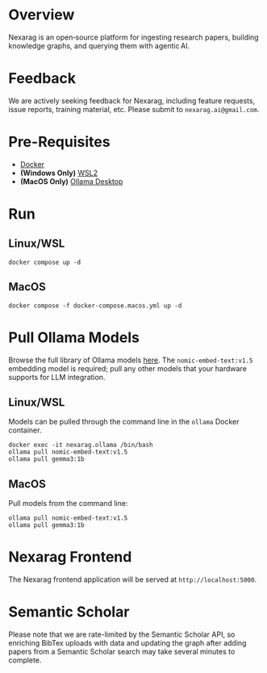 # Overview
Nexarag is an open‑source platform for ingesting research papers, building knowledge graphs, and querying them with agentic AI.

# Feedback
We are actively seeking feedback for Nexarag, including feature requests, issue reports, training material, etc. Please submit to `nexarag.ai@gmail.com`. 

# Pre-Requisites
- [Docker](https://docs.docker.com/engine/install/)
- **(Windows Only)** [WSL2](https://learn.microsoft.com/en-us/windows/wsl/install)
- **(MacOS Only)** [Ollama Desktop](https://ollama.com/download/mac)

# Run
## Linux/WSL
```
docker compose up -d
```

## MacOS
```
docker compose -f docker-compose.macos.yml up -d
```

# Pull Ollama Models
Browse the full library of Ollama models [here](https://ollama.com/library). The `nomic-embed-text:v1.5` embedding model is required; pull any other models that your hardware supports for LLM integration.

## Linux/WSL
Models can be pulled through the command line in the `ollama` Docker container. 

```
docker exec -it nexarag.ollama /bin/bash
ollama pull nomic-embed-text:v1.5
ollama pull gemma3:1b
```

## MacOS
Pull models from the command line:

```
ollama pull nomic-embed-text:v1.5
ollama pull gemma3:1b
```

# Nexarag Frontend
The Nexarag frontend application will be served at `http://localhost:5000`.

# Semantic Scholar
Please note that we are rate-limited by the Semantic Scholar API, so enriching BibTex uploads with data and updating the graph after adding papers from a Semantic Scholar search may take several minutes to complete.
